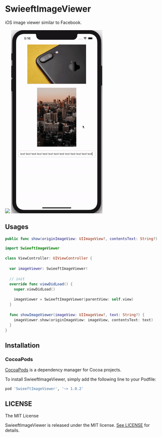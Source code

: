 # SwieeftImageViewer

iOS image viewer similar to Facebook.
<br><br>
<img src="Resource/SwieeftImageViewerExampleImage1.gif" width="300"/> <img src="Resource/SwieeftImageViewerExampleImage2.gif" width="300"/>

## Usages
```swift
public func show(originImageView: UIImageView?, contentsText: String?)
```
```swift
import SwieeftImageViewer

class ViewController: UIViewController {

  var imageViewer: SwieeftImageViewer!

  // init
  override func viewDidLoad() {
    super.viewDidLoad()
  
    imageViewer = SwieeftImageViewer(parentView: self.view)
  }
  
  func showImageViewer(imageView: UIImageView?, text: String?) {
    imageViewer.show(originImageView: imageView, contentsText: text)
  }
}
```

## Installation

### CocoaPods

[CocoaPods](https://cocoapods.org/) is a dependency manager for Cocoa projects.

To install SwieeftImageViewer, simply add the following line to your Podfile:

```ruby
pod 'SwieeftImageViewer', '~> 1.0.2'
```

## LICENSE

The MIT License

SwieeftImageViewer is released under the MIT license. [See LICENSE](https://github.com/swieeft/SwieeftImageViewer/blob/master/LICENSE) for details.
